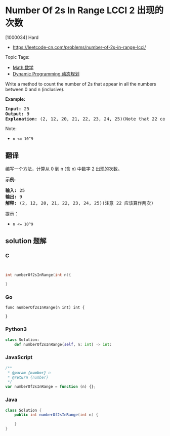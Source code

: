 # Number Of 2s In Range LCCI 2 出现的次数

[1000034] Hard

- https://leetcode-cn.com/problems/number-of-2s-in-range-lcci/

Topic Tags:

- [Math 数学](https://leetcode-cn.com/tag/math/)
- [Dynamic Programming 动态规划](https://leetcode-cn.com/tag/dynamic-programming/)

Write a method to count the number of 2s that appear in all the numbers between 0 and n (inclusive).

**Example:**

<pre><strong>Input: </strong>25
<strong>Output: </strong>9
<strong>Explanation: </strong>(2, 12, 20, 21, 22, 23, 24, 25)(Note that 22 counts for two 2s.)</pre>

Note:

- `n <= 10^9`

## 翻译

编写一个方法，计算从 0 到 n (含 n) 中数字 2 出现的次数。

**示例:**

<pre><strong>输入: </strong>25
<strong>输出: </strong>9
<strong>解释: </strong>(2, 12, 20, 21, 22, 23, 24, 25)(注意 22 应该算作两次)</pre>

提示：

- `n <= 10^9`

## solution 题解

### C

```c


int numberOf2sInRange(int n){

}


```

### Go

```golang
func numberOf2sInRange(n int) int {

}
```

### Python3

```python
class Solution:
    def numberOf2sInRange(self, n: int) -> int:
```

### JavaScript

```javascript
/**
 * @param {number} n
 * @return {number}
 */
var numberOf2sInRange = function (n) {};
```

### Java

```java
class Solution {
    public int numberOf2sInRange(int n) {

    }
}
```
